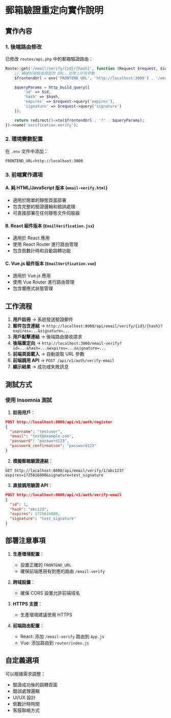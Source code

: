# 郵箱驗證重定向實作說明

## 實作內容

### 1. 後端路由修改

已修改 `routes/api.php` 中的郵箱驗證路由：

```php
Route::get('/email/verify/{id}/{hash}', function (Request $request, $id, $hash) {
    // 構建前端驗證頁面的 URL，並帶上所有參數
    $frontendUrl = env('FRONTEND_URL', 'http://localhost:3000') . '/email-verify';

    $queryParams = http_build_query([
        'id' => $id,
        'hash' => $hash,
        'expires' => $request->query('expires'),
        'signature' => $request->query('signature')
    ]);

    return redirect()->to($frontendUrl . '?' . $queryParams);
})->name('verification.verify');
```

### 2. 環境變數配置

在 `.env` 文件中添加：

```env
FRONTEND_URL=http://localhost:3000
```

### 3. 前端實作選項

#### A. 純 HTML/JavaScript 版本 (`email-verify.html`)

- 適用於簡單的靜態頁面部署
- 包含完整的驗證邏輯和錯誤處理
- 可直接部署在任何靜態文件伺服器

#### B. React 組件版本 (`EmailVerification.jsx`)

- 適用於 React 應用
- 使用 React Router 進行路由管理
- 包含倒數計時和自動跳轉功能

#### C. Vue.js 組件版本 (`EmailVerification.vue`)

- 適用於 Vue.js 應用
- 使用 Vue Router 進行路由管理
- 包含響應式狀態管理

## 工作流程

1. **用戶註冊** → 系統發送驗證郵件
2. **郵件包含連結** → `http://localhost:8000/api/email/verify/{id}/{hash}?expires=...&signature=...`
3. **用戶點擊連結** → 後端路由接收請求
4. **後端重定向** → `http://localhost:3000/email-verify?id=...&hash=...&expires=...&signature=...`
5. **前端頁面載入** → 自動提取 URL 參數
6. **前端調用 API** → `POST /api/v1/auth/verify-email`
7. **顯示結果** → 成功或失敗訊息

## 測試方式

### 使用 Insomnia 測試

1. **註冊用戶**：

```json
POST http://localhost:8000/api/v1/auth/register
{
  "username": "testuser",
  "email": "test@example.com",
  "password": "password123",
  "password_confirmation": "password123"
}
```

2. **模擬郵箱驗證連結**：

```
GET http://localhost:8000/api/email/verify/1/abc123?expires=1725616800&signature=test_signature
```

3. **直接調用驗證 API**：

```json
POST http://localhost:8000/api/v1/auth/verify-email
{
  "id": 1,
  "hash": "abc123",
  "expires": 1725616800,
  "signature": "test_signature"
}
```

## 部署注意事項

1. **生產環境配置**：

   - 設置正確的 `FRONTEND_URL`
   - 確保前端應用有對應的路由 `/email-verify`

2. **跨域設置**：

   - 確保 CORS 設置允許前端域名

3. **HTTPS 支援**：

   - 生產環境建議使用 HTTPS

4. **前端路由配置**：
   - React: 添加 `/email-verify` 路由到 `App.js`
   - Vue: 添加路由到 `router/index.js`

## 自定義選項

可以根據需求調整：

- 驗證成功後的跳轉頁面
- 錯誤處理邏輯
- UI/UX 設計
- 倒數計時時間
- 客服聯絡方式
